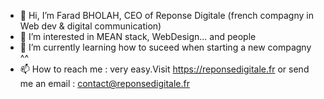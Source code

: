 - 👋 Hi, I’m  Farad BHOLAH, CEO of Reponse Digitale (french compagny in Web dev & digital communication)
- 👀 I’m interested in MEAN stack, WebDesign... and people
- 🌱 I’m currently learning how to suceed when starting a new compagny ^^
- 📫 How to reach me  : very easy.Visit https://reponsedigitale.fr or send me an email : contact@reponsedigitale.fr

<!---
ReponseDigitale/ReponseDigitale is a ✨ special ✨ repository because its `README.md` (this file) appears on your GitHub profile.
You can click the Preview link to take a look at your changes.
--->
